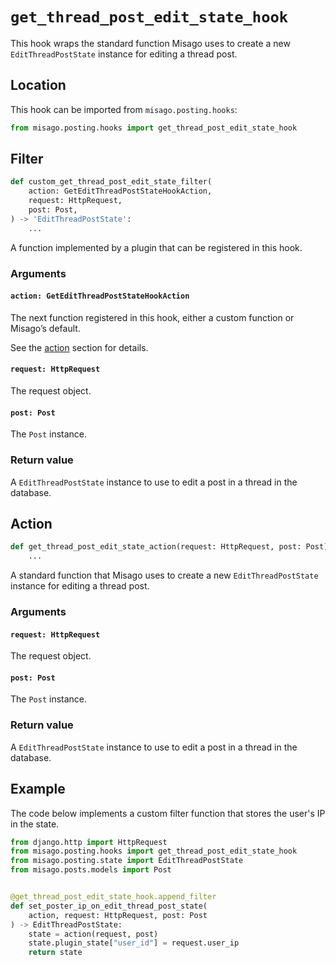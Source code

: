 # `get_thread_post_edit_state_hook`

This hook wraps the standard function Misago uses to create a new `EditThreadPostState` instance for editing a thread post.


## Location

This hook can be imported from `misago.posting.hooks`:

```python
from misago.posting.hooks import get_thread_post_edit_state_hook
```


## Filter

```python
def custom_get_thread_post_edit_state_filter(
    action: GetEditThreadPostStateHookAction,
    request: HttpRequest,
    post: Post,
) -> 'EditThreadPostState':
    ...
```

A function implemented by a plugin that can be registered in this hook.


### Arguments

#### `action: GetEditThreadPostStateHookAction`

The next function registered in this hook, either a custom function or Misago’s default.

See the [action](#action) section for details.


#### `request: HttpRequest`

The request object.


#### `post: Post`

The `Post` instance.


### Return value

A `EditThreadPostState` instance to use to edit a post in a thread in the database.


## Action

```python
def get_thread_post_edit_state_action(request: HttpRequest, post: Post) -> 'EditThreadPostState':
    ...
```

A standard function that Misago uses to create a new `EditThreadPostState` instance for editing a thread post.


### Arguments

#### `request: HttpRequest`

The request object.


#### `post: Post`

The `Post` instance.


### Return value

A `EditThreadPostState` instance to use to edit a post in a thread in the database.


## Example

The code below implements a custom filter function that stores the user's IP in the state.

```python
from django.http import HttpRequest
from misago.posting.hooks import get_thread_post_edit_state_hook
from misago.posting.state import EditThreadPostState
from misago.posts.models import Post


@get_thread_post_edit_state_hook.append_filter
def set_poster_ip_on_edit_thread_post_state(
    action, request: HttpRequest, post: Post
) -> EditThreadPostState:
    state = action(request, post)
    state.plugin_state["user_id"] = request.user_ip
    return state
```